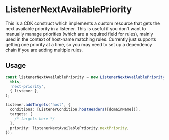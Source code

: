 # ListenerNextAvailablePriority

This is a CDK construct which implements a custom resource that gets the next available priority in a listener. This is useful if you don't want to manually manage priorities (which are a required field for rules), mainly used in the context of host-name matching rules. Currently just supports getting one priority at a time, so you may need to set up a dependency chain if you are adding multiple rules.

## Usage

```ts
const listenerNextAvailablePriority = new ListenerNextAvailablePriority(
  this,
  'next-priority',
  { listener },
);

listener.addTargets('host', {
  conditions: [ListenerCondition.hostHeaders([domainName])],
  targets: [
    /* targets here */
  ],
  priority: listenerNextAvailablePriority.nextPriority,
});
```
